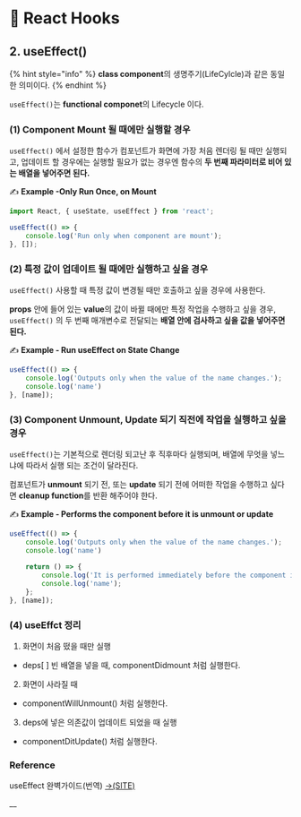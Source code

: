 # 📄 React Hooks

## 

## 2. useEffect\(\) 

{% hint style="info" %}
**class component**의 생명주기\(LifeCylcle\)과 같은 동일한 의미이다.
{% endhint %}

`useEffect()`는 **functional componet**의 Lifecycle 이다.

### \(1\) Component Mount 될 때에만 실행할 경우

`useEffect()` 에서  설정한 함수가 컴포넌트가 화면에 가장 처음 렌더링 될 때만 실행되고, 업데이트 할 경우에는 실행할 필요가 없는 경우엔 함수의 **두 번째 파라미터로 비어 있는 배열을 넣어주면 된다.**

✍ **Example -Only Run Once, on Mount**

```jsx
import React, { useState, useEffect } from 'react';

useEffect(() => {
    console.log('Run only when component are mount');
}, []);
```

### \(2\)  특정 값이 업데이트 될 때에만 실행하고 싶을 경우

`useEffect()` 사용할 때 특정 값이 변경될 때만 호출하고 싶을 경우에 사용한다.

**props** 안에 들어 있는 **value**의 값이 바뀔 때에만 특정 작업을 수행하고 싶을 경우,  `useEffect()` 의  두 번째 매개변수로 전달되는 **배열 안에 검사하고 싶을 값을 넣어주면 된다.**

✍ **Example - Run useEffect on State Change**

```jsx
useEffect(() => {
    console.log('Outputs only when the value of the name changes.');
    console.log('name')
}, [name]);
```

### \(3\) Component Unmount, Update 되기 직전에 작업을 실행하고 싶을 경우

`useEffect()`는 기본적으로 렌더링 되고난 후 직후마다 실행되며, 배열에 무엇을 넣느냐에 따라서 실행 되는 조건이 달라진다.

컴포넌트가 **unmount** 되기 전, 또는 **update** 되기 전에 어떠한 작업을 수행하고 싶다면 **cleanup function**를 반환 해주어야 한다.

✍ **Example - Performs the component before it is unmount or update**

```jsx
useEffect(() => {
    console.log('Outputs only when the value of the name changes.');
    console.log('name')
    
    return () => {
        console.log('It is performed immediately before the component is update.');
        console.log('name');
    };
}, [name]);
```

### \(4\) useEffct 정리 <a id="reference"></a>

1.  화면이 처음 떴을 때만 실행
   * deps\[ \] 빈 배열을 넣을 때, componentDidmount 처럼 실행한다.  
2.  화면이 사라질 때
   * componentWillUnmount\(\) 처럼 실행한다.
3.   deps에 넣은 의존값이 업데이트 되었을 때 실행

   * componentDitUpdate\(\) 처럼 실행한다.

### Reference <a id="reference"></a>

 useEffect 완벽가이드\(번역\) [→\(SITE\)﻿](https://www.daleseo.com/react-router-basic/)







\_\_



